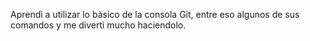 Aprendì a utilizar lo bàsico de la consola Git, entre eso algunos de sus comandos y me divertì mucho haciendolo.
